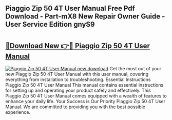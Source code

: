 ## Piaggio Zip 50 4T User Manual Free Pdf Download - Part-mX8 New Repair Owner Guide - User Service Edition gnyS9

# <h2><a href="http://bc84556.oget.top/?id=Piaggio+Zip+50+4T+User+Manual">🔗Download New 👉🔴 Piaggio Zip 50 4T User Manual</a></h2>

[![Piaggio Zip 50 4T User Manual new download](https://i.imgur.com/5g1atiW.png)](http://bc84556.oget.top/?id=Piaggio+Zip+50+4T+User+Manual)
Get the most out of your new Piaggio Zip 50 4T User Manual with this user manual, covering everything from installation to troubleshooting. Essential Instructions Piaggio Zip 50 4T User Manual This manual contains essential instructions for setting up and operating your product safely and effectively. This Piaggio Zip 50 4T User Manual comes equipped with a wealth of features to enhance your daily life. Your Success is Our Priority Piaggio Zip 50 4T User Manual. We are committed to providing you with the best possible experience.
